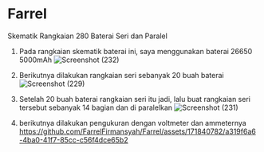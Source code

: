 # Farrel
Skematik Rangkaian 280 Baterai Seri dan Paralel 

1. Pada rangkaian skematik baterai ini, saya menggunakan baterai 26650 5000mAh
![Screenshot (232)](https://github.com/FarrelFirmansyah/Farrel/assets/171840782/ad94fb59-06a4-4ddb-b3af-8a89290b226a)

2. Berikutnya dilakukan rangkaian seri sebanyak 20 buah baterai
![Screenshot (229)](https://github.com/FarrelFirmansyah/Farrel/assets/171840782/4e3310d2-62ed-4b82-9ac1-1b6d300e99e0)

3. Setelah 20 buah baterai rangkaian seri itu jadi, lalu buat rangkaian seri tersebut sebanyak 14 bagian dan di paralelkan
![Screenshot (231)](https://github.com/FarrelFirmansyah/Farrel/assets/171840782/cac2fa83-faae-4b15-b129-784a61701007)

4. berikutnya dilakukan pengukuran dengan voltmeter dan ammeternya
https://github.com/FarrelFirmansyah/Farrel/assets/171840782/a319f6a6-4ba0-41f7-85cc-c56f4dce65b2

